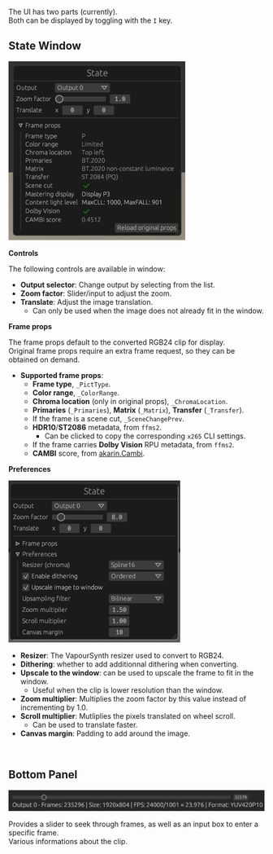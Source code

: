 The UI has two parts (currently).  
Both can be displayed by toggling with the `I` key.

## State Window

![State window](/assets/01gui.jpg?raw=true "State window")

**Controls**

The following controls are available in window:
- **Output selector**: Change output by selecting from the list.
- **Zoom factor**: Slider/input to adjust the zoom.
- **Translate**: Adjust the image translation.
    - Can only be used when the image does not already fit in the window.

**Frame props**

The frame props default to the converted RGB24 clip for display.  
Original frame props require an extra frame request, so they can be obtained on demand.  

- **Supported frame props**:
    - **Frame type**, `_PictType`.
    - **Color range**, `_ColorRange`.
    - **Chroma location** (only in original props), `_ChromaLocation`.
    - **Primaries** (`_Primaries`), **Matrix** (`_Matrix`), **Transfer** (`_Transfer`).
    - If the frame is a scene cut, `_SceneChangePrev`.
    - **HDR10**/**ST2086** metadata, from `ffms2`.
        - Can be clicked to copy the corresponding `x265` CLI settings.
    - If the frame carries **Dolby Vision** RPU metadata, from `ffms2`.
    - **CAMBI** score, from [akarin.Cambi](https://github.com/AkarinVS/vapoursynth-plugin).

**Preferences**

![Preferences](/assets/03prefs.jpg?raw=true "Preferences")

- **Resizer**: The VapourSynth resizer used to convert to RGB24.
- **Dithering**: whether to add additionnal dithering when converting.
- **Upscale to the window**: can be used to upscale the frame to fit in the window.
    - Useful when the clip is lower resolution than the window.
- **Zoom multiplier**: Multiplies the zoom factor by this value instead of incrementing by 1.0.
- **Scroll multiplier**: Mutliplies the pixels translated on wheel scroll.
    - Can be used to translate faster.
- **Canvas margin**: Padding to add around the image.

&nbsp;

## Bottom Panel

![Bottom panel](/assets/02clipinfo.jpg?raw=true "Bottom panel")

Provides a slider to seek through frames, as well as an input box to enter a specific frame.  
Various informations about the clip.  
